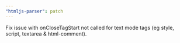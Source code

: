 ```yaml
---
"htmljs-parser": patch
---
```


Fix issue with onCloseTagStart not called for text mode tags (eg style, script, textarea & html-comment).
